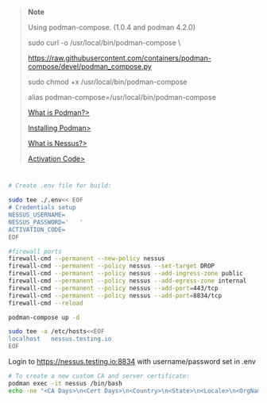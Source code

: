 
#

> **Note**
>
> Using podman-compose. (1.0.4 and podman 4.2.0)
>
> sudo curl -o /usr/local/bin/podman-compose \
>
> https://raw.githubusercontent.com/containers/podman-compose/devel/podman_compose.py
>
> sudo chmod +x /usr/local/bin/podman-compose
>
> alias podman-compose=/usr/local/bin/podman-compose
>
> [What is Podman?>](https://www.redhat.com/en/topics/containers/what-is-podman)
>
> [Installing Podman>](https://podman.io/getting-started/installation)
>
> [What is Nessus?>](https://www.tenable.com/products/nessus)
>
> [Activation Code>](https://www.tenable.com/products/nessus/activation-code)
>


#


```sh
# Create .env file for build:

sudo tee ./.env<< EOF
# Credentials setup
NESSUS_USERNAME=
NESSUS_PASSWORD='   '
ACTIVATION_CODE=
EOF

#firewall ports
firewall-cmd --permanent --new-policy nessus
firewall-cmd --permanent --policy nessus --set-target DROP
firewall-cmd --permanent --policy nessus --add-ingress-zone public
firewall-cmd --permanent --policy nessus --add-egress-zone internal
firewall-cmd --permanent --policy nessus --add-port=443/tcp
firewall-cmd --permanent --policy nessus --add-port=8834/tcp
firewall-cmd --reload

podman-compose up -d

sudo tee -a /etc/hosts<<EOF
localhost   nessus.testing.io
EOF
```

Login to https://nessus.testing.io:8834 with username/password set in .env

```sh
# To create a new custom CA and server certificate:
podman exec -it nessus /bin/bash
echo -ne "<CA Days>\n<Cert Days>\n<Country>\n<State>\n<Locale>\n<OrgName>\nnessus.testing.io\ny" | /opt/nessus/sbin/nessuscli mkcert
```
